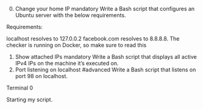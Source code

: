 0. Change your home IP
mandatory
Write a Bash script that configures an Ubuntu server with the below requirements.

Requirements:

localhost resolves to 127.0.0.2
facebook.com resolves to 8.8.8.8.
The checker is running on Docker, so make sure to read this
1. Show attached IPs
mandatory
Write a Bash script that displays all active IPv4 IPs on the machine it’s executed on.
2. Port listening on localhost
#advanced
Write a Bash script that listens on port 98 on localhost.

Terminal 0

Starting my script.
